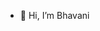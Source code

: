 - 👋 Hi, I’m Bhavani

<!---
bbhaskar03/bbhaskar03 is a ✨ special ✨ repository because its `README.md` (this file) appears on your GitHub profile.
You can click the Preview link to take a look at your changes.
--->
